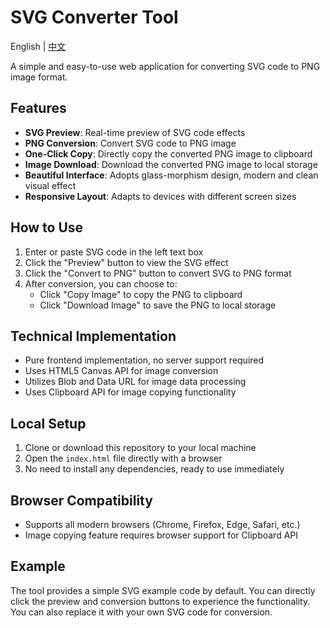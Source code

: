 # SVG Converter Tool

English | [中文](README.md)

A simple and easy-to-use web application for converting SVG code to PNG image format.

## Features

- **SVG Preview**: Real-time preview of SVG code effects
- **PNG Conversion**: Convert SVG code to PNG image
- **One-Click Copy**: Directly copy the converted PNG image to clipboard
- **Image Download**: Download the converted PNG image to local storage
- **Beautiful Interface**: Adopts glass-morphism design, modern and clean visual effect
- **Responsive Layout**: Adapts to devices with different screen sizes

## How to Use

1. Enter or paste SVG code in the left text box
2. Click the "Preview" button to view the SVG effect
3. Click the "Convert to PNG" button to convert SVG to PNG format
4. After conversion, you can choose to:
   - Click "Copy Image" to copy the PNG to clipboard
   - Click "Download Image" to save the PNG to local storage

## Technical Implementation

- Pure frontend implementation, no server support required
- Uses HTML5 Canvas API for image conversion
- Utilizes Blob and Data URL for image data processing
- Uses Clipboard API for image copying functionality

## Local Setup

1. Clone or download this repository to your local machine
2. Open the `index.html` file directly with a browser
3. No need to install any dependencies, ready to use immediately

## Browser Compatibility

- Supports all modern browsers (Chrome, Firefox, Edge, Safari, etc.)
- Image copying feature requires browser support for Clipboard API

## Example

The tool provides a simple SVG example code by default. You can directly click the preview and conversion buttons to experience the functionality. You can also replace it with your own SVG code for conversion.
